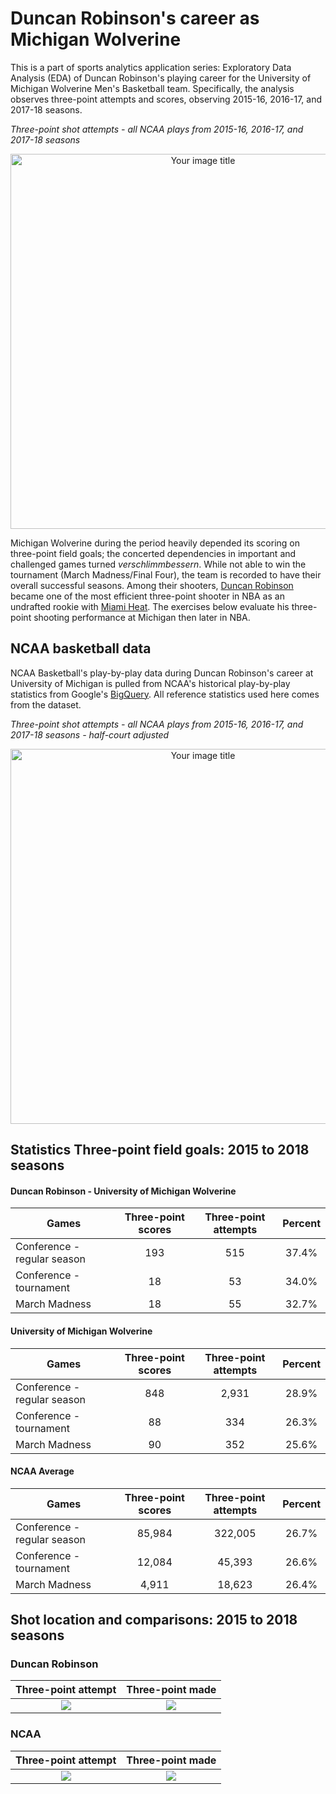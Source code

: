 # Duncan Robinson's career as Michigan Wolverine

This is a part of sports analytics application series: Exploratory Data Analysis (EDA) of Duncan Robinson's playing career for the University of Michigan Wolverine Men's Basketball team. Specifically, the analysis observes three-point attempts and scores, observing 2015-16, 2016-17, and 2017-18 seasons. 

*Three-point shot attempts - all NCAA plays from 2015-16, 2016-17, and 2017-18 seasons*
<p align="center">
  <img src="https://github.com/justinjoliver/umich-robinson-plays/blob/main/eda/plt_3pt_scores_all_fullcourt_ncaa.png" alt="Your image title" width="600"/>
</p>
     
Michigan Wolverine during the period heavily depended its scoring on three-point field goals; the concerted dependencies in important and challenged games turned *verschlimmbessern*. While not able to win the tournament (March Madness/Final Four), the team is recorded to have their overall successful seasons. Among their shooters, [Duncan Robinson](https://mgoblue.com/sports/mens-basketball/roster/duncan-robinson/15226) became one of the most efficient three-point shooter in NBA as an undrafted rookie with [Miami Heat](https://www.nba.com/heat/news/heat-resigns-duncan-robinson). The exercises below evaluate his three-point shooting performance at Michigan then later in NBA.

## NCAA basketball data
NCAA Basketball's play-by-play data during Duncan Robinson's career at University of Michigan is pulled from NCAA's historical play-by-play statistics from Google's [BigQuery](https://console.cloud.google.com/marketplace/details/ncaa-bb-public/ncaa-basketball?pli=1). All reference statistics used here comes from the dataset.

*Three-point shot attempts - all NCAA plays from 2015-16, 2016-17, and 2017-18 seasons - half-court adjusted*
<p align="center">
  <img src="https://github.com/justinjoliver/umich-robinson-plays/blob/main/eda/shot_attempts.png" alt="Your image title" width="600"/>
</p>

## Statistics Three-point field goals: 2015 to 2018 seasons

#### Duncan Robinson - University of Michigan Wolverine

| Games | Three-point scores | Three-point attempts | Percent |
| --- | :---: | :---: | :---: |
| Conference - regular season | 193 | 515 | 37.4% |
| Conference - tournament | 18 | 53 | 34.0% |
| March Madness | 18 | 55 | 32.7% |

#### University of Michigan Wolverine

| Games | Three-point scores | Three-point attempts | Percent |
| --- | :---: | :---: | :---: |
| Conference - regular season | 848 | 2,931 | 28.9% |
| Conference - tournament | 88 | 334 | 26.3% |
| March Madness | 90 | 352 | 25.6% |

#### NCAA Average

| Games | Three-point scores | Three-point attempts | Percent |
| --- | :---: | :---: | :---: |
| Conference - regular season | 85,984 | 322,005 | 26.7% |
| Conference - tournament | 12,084 | 45,393 | 26.6% |
| March Madness | 4,911 | 18,623 | 26.4% |

## Shot location and comparisons: 2015 to 2018 seasons

### Duncan Robinson
Three-point attempt             |  Three-point made
:-------------------------:|:-------------------------:
![](https://github.com/justinjoliver/umich-robinson-plays/blob/main/eda/plt_3pt_attempt_robinson.png)  |  ![](https://github.com/justinjoliver/umich-robinson-plays/blob/main/eda/plt_3pt_scores_robinson.png)

### NCAA
Three-point attempt             |  Three-point made
:-------------------------:|:-------------------------:
![](https://github.com/justinjoliver/umich-robinson-plays/blob/main/eda/plt_3pt_attempt_all_ncaa.png)  |  ![](https://github.com/justinjoliver/umich-robinson-plays/blob/main/eda/plt_3pt_scores_all_ncaa.png)
